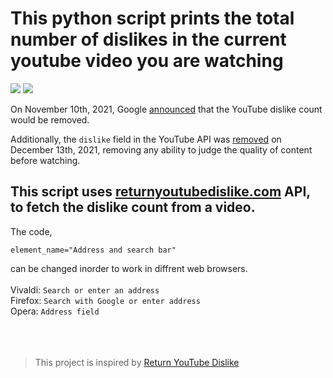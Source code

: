 # This python script prints the total number of dislikes in the current youtube video you are watching
<p align='left'>
	<img src='https://user-images.githubusercontent.com/72430628/161373631-d6afdc51-6dfb-412a-a993-d81cf933a8a3.gif'>
	<img align='top' src='https://user-images.githubusercontent.com/72430628/161373144-797c7f22-cb30-4768-8566-3b95c0ee109b.png'>
</p>



On November 10th, 2021, Google [announced](https://blog.youtube/news-and-events/update-to-youtube/) that the YouTube dislike count would be removed.  
  
Additionally, the `dislike` field in the YouTube API was [removed](https://support.google.com/youtube/thread/134791097/update-to-youtube-dislike-counts) on December 13th, 2021, removing any ability to judge the quality of content before watching.

## This script uses [returnyoutubedislike.com](https://returnyoutubedislike.com/docs) API, to fetch the dislike count from a video.

The code,
```
element_name="Address and search bar"
````
can be changed inorder to work in diffrent web browsers.<br><br>
Vivaldi: `Search or enter an address`<br>
Firefox: `Search with Google or enter address`<br>
Opera: `Address field`<br><br><br><br>

>This project is inspired by [Return YouTube Dislike](https://github.com/Anarios/return-youtube-dislike)
